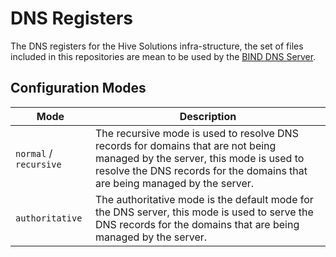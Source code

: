 # DNS Registers

The DNS registers for the Hive Solutions infra-structure, the set of files included in this repositories
are mean to be used by the [BIND DNS Server](https://www.isc.org/downloads/bind/).

## Configuration Modes

| Mode                   | Description                                                                                                                                                                                                |
| ---------------------- | ---------------------------------------------------------------------------------------------------------------------------------------------------------------------------------------------------------- |
| `normal` / `recursive` | The recursive mode is used to resolve DNS records for domains that are not being managed by the server, this mode is used to resolve the DNS records for the domains that are being managed by the server. |
| `authoritative`        | The authoritative mode is the default mode for the DNS server, this mode is used to serve the DNS records for the domains that are being managed by the server.                                            |
